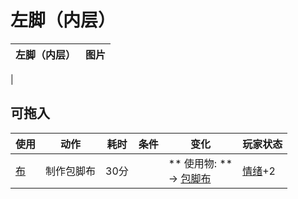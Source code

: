# 左脚（内层）  
>   
  
  左脚（内层）  |   图片   
 ----  |  ----:   
   |     
  
## 可拖入  
使用  |  动作  |  耗时  |  条件  |  变化  |  玩家状态  
----  |  ----  |  ----  |  ----  |  ----  |  ----  
[布](Cloth.md)  |  制作包脚布  |  30分  |    |  ** 使用物: **<br>→ [包脚布](FootWrappings.md)  |  [情绪](Morale.md)+2  
